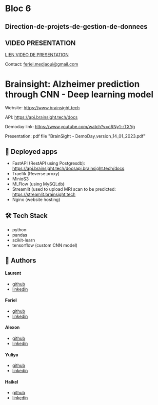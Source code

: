 # Bloc 6
## Direction-de-projets-de-gestion-de-donnees
## VIDEO PRESENTATION
[LIEN VIDEO DE PRESENTATION](https://share.vidyard.com/watch/nPipMUtYYrDwSfPr1bEhTf?)

Contact:
feriel.medjaoui@gmail.com

# Brainsight: Alzheimer prediction through CNN - Deep learning model
  
Website: https://www.brainsight.tech

API: https://api.brainsight.tech/docs

Demoday link: https://www.youtube.com/watch?v=cRNy1-rTXYg

Presentation: pdf file "BrainSight - DemoDay_version_14_01_2023.pdf"


## 🧐 Deployed apps
- FastAPI (RestAPI using Postgresdb): https://api.brainsight.tech/docsapi.brainsight.tech/docs
- Traefik (Reverse proxy)
- MinioS3
- MLFlow (using MySQLdb)
- Streamlit (used to upload MRI scan to be predicted: https://streamlit.brainsight.tech
- Nginx (website hosting)
        

## 🛠️ Tech Stack
- python
- pandas
- scikit-learn
- tensorflow (custom CNN model)
    
## 🙇 Authors
#### Laurent
- [github](https://github.com/lnilluv)
- [linkedin](https://www.linkedin.com/in/laurent-vullin/) 
#### Feriel
- [github](https://github.com/lnilluv)
- [linkedin](https://www.linkedin.com) 
#### Alexon
- [github](https://github.com/lnilluv)
- [linkedin](https://www.linkedin.com/in/alexon-uthayakumar-9361221a2/) 
#### Yuliya
- [github](https://github.com/lnilluv)
- [linkedin](https://www.linkedin.com/in/yuliya-sheichenka-6568a653/) 
#### Haikel
- [github](https://github.com/lnilluv)
- [linkedin](https://www.linkedin.com/in/ha%C3%AFkel-bouzazza-140647256/) 
